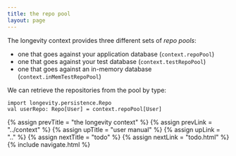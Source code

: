 ```yaml
---
title: the repo pool
layout: page
---
```

 
The longevity context provides three different sets of _repo pools_:

- one that goes against your application database (`context.repoPool`)
- one that goes against your test database (`context.testRepoPool`)
- one that goes against an in-memory database (`context.inMemTestRepoPool`)

We can retrieve the repositories from the pool by type:

    import longevity.persistence.Repo
    val userRepo: Repo[User] = context.repoPool[User]

{% assign prevTitle = "the longevity context" %}
{% assign prevLink = "../context" %}
{% assign upTitle = "user manual" %}
{% assign upLink = ".." %}
{% assign nextTitle = "todo" %}
{% assign nextLink = "todo.html" %}
{% include navigate.html %}

